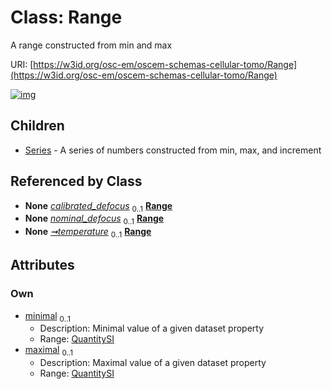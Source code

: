 
# Class: Range

A range constructed from min and max

URI: [https://w3id.org/osc-em/oscem-schemas-cellular-tomo/Range](https://w3id.org/osc-em/oscem-schemas-cellular-tomo/Range)


[![img](https://yuml.me/diagram/nofunky;dir:TB/class/[Series],[QuantitySI]<maximal%200..1-++[Range],[QuantitySI]<minimal%200..1-++[Range],[Acquisition]++-%20calibrated_defocus%200..1>[Range],[Acquisition]++-%20nominal_defocus%200..1>[Range],[Acquisition]++-%20temperature%200..1>[Range],[Range]^-[Series],[QuantitySI],[Acquisition])](https://yuml.me/diagram/nofunky;dir:TB/class/[Series],[QuantitySI]<maximal%200..1-++[Range],[QuantitySI]<minimal%200..1-++[Range],[Acquisition]++-%20calibrated_defocus%200..1>[Range],[Acquisition]++-%20nominal_defocus%200..1>[Range],[Acquisition]++-%20temperature%200..1>[Range],[Range]^-[Series],[QuantitySI],[Acquisition])

## Children

 * [Series](Series.md) - A series of numbers constructed from min, max, and increment

## Referenced by Class

 *  **None** *[calibrated_defocus](calibrated_defocus.md)*  <sub>0..1</sub>  **[Range](Range.md)**
 *  **None** *[nominal_defocus](nominal_defocus.md)*  <sub>0..1</sub>  **[Range](Range.md)**
 *  **None** *[➞temperature](temperature_range.md)*  <sub>0..1</sub>  **[Range](Range.md)**

## Attributes


### Own

 * [minimal](minimal.md)  <sub>0..1</sub>
     * Description: Minimal value of a given dataset property
     * Range: [QuantitySI](QuantitySI.md)
 * [maximal](maximal.md)  <sub>0..1</sub>
     * Description: Maximal value of a given dataset property
     * Range: [QuantitySI](QuantitySI.md)
